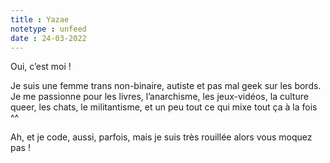 ```yaml
---
title : Yazae
notetype : unfeed
date : 24-03-2022
---
```


Oui, c’est moi !  

Je suis une femme trans non-binaire, autiste et pas mal geek sur les bords. Je me passionne pour les livres, l’anarchisme, les jeux-vidéos, la culture queer, les chats, le militantisme, et un peu tout ce qui mixe tout ça à la fois ^^  

Ah, et je code, aussi, parfois, mais je suis très rouillée alors vous moquez pas !
